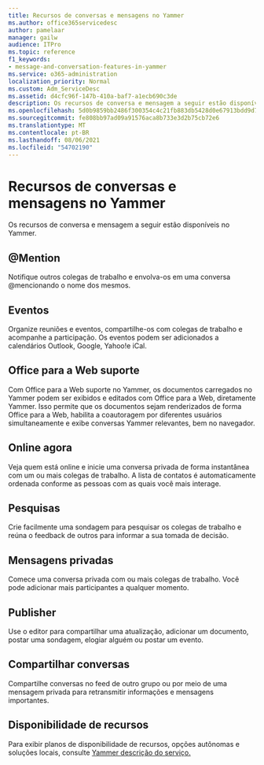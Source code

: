 ```yaml
---
title: Recursos de conversas e mensagens no Yammer
ms.author: office365servicedesc
author: pamelaar
manager: gailw
audience: ITPro
ms.topic: reference
f1_keywords:
- message-and-conversation-features-in-yammer
ms.service: o365-administration
localization_priority: Normal
ms.custom: Adm_ServiceDesc
ms.assetid: d4cfc96f-147b-410a-baf7-a1ecb690c3de
description: Os recursos de conversa e mensagem a seguir estão disponíveis no Yammer.
ms.openlocfilehash: 5d0b9859bb2486f300354c4c21fb883db5428d0e67913bdd9d78d1043d63e7ed
ms.sourcegitcommit: fe808bb97ad09a91576aca8b733e3d2b75cb72e6
ms.translationtype: MT
ms.contentlocale: pt-BR
ms.lasthandoff: 08/06/2021
ms.locfileid: "54702190"
---
```

# <a name="message-and-conversation-features-in-yammer"></a>Recursos de conversas e mensagens no Yammer

Os recursos de conversa e mensagem a seguir estão disponíveis no Yammer.
  
## <a name="mention"></a>@Mention

Notifique outros colegas de trabalho e envolva-os em uma conversa @mencionando o nome dos mesmos.

## <a name="events"></a>Eventos

Organize reuniões e eventos, compartilhe-os com colegas de trabalho e acompanhe a participação. Os eventos podem ser adicionados a calendários Outlook, Google, Yahoo!e iCal.
  
## <a name="office-for-the-web-support"></a>Office para a Web suporte

Com Office para a Web suporte no Yammer, os documentos carregados no Yammer podem ser exibidos e editados com Office para a Web, diretamente Yammer. Isso permite que os documentos sejam renderizados de forma Office para a Web, habilita a coautoragem por diferentes usuários simultaneamente e exibe conversas Yammer relevantes, bem no navegador.

## <a name="online-now"></a>Online agora

Veja quem está online e inicie uma conversa privada de forma instantânea com um ou mais colegas de trabalho. A lista de contatos é automaticamente ordenada conforme as pessoas com as quais você mais interage.

## <a name="polls"></a>Pesquisas

Crie facilmente uma sondagem para pesquisar os colegas de trabalho e reúna o feedback de outros para informar a sua tomada de decisão.
  
## <a name="private-messages"></a>Mensagens privadas

Comece uma conversa privada com ou mais colegas de trabalho. Você pode adicionar mais participantes a qualquer momento.

## <a name="publisher"></a>Publisher

Use o editor para compartilhar uma atualização, adicionar um documento, postar uma sondagem, elogiar alguém ou postar um evento.
    
## <a name="share-conversations"></a>Compartilhar conversas

Compartilhe conversas no feed de outro grupo ou por meio de uma mensagem privada para retransmitir informações e mensagens importantes.
  
## <a name="feature-availability"></a>Disponibilidade de recursos

Para exibir planos de disponibilidade de recursos, opções autônomas e soluções locais, consulte [Yammer descrição do serviço.](yammer-service-description.md)
  